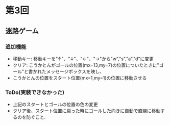 # 第3回
## 迷路ゲーム
### 追加機能
-  移動キー: 移動キーを"↑"、"↓"、"←"、"→"から"w","s","a","d"に変更
- クリア: こうかとんがゴールの位置(mx=13,my=7)の位置についたときに"ゴール"と書かれたメッセージボックスを映し、
- こうかとんの位置をスタート位置(mx=1,my=1)の位置に移動させる

### ToDo(実装できなかった)
- 上記のスタートとゴールの位置の色の変更
- クリア後、スタート位置に戻った時にゴールした向きに自動で直線に移動するのを防ぐこと.